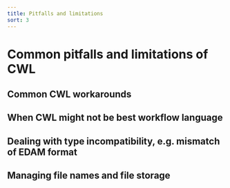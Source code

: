 ```yaml
---
title: Pitfalls and limitations
sort: 3
---
```


# Common pitfalls and limitations of CWL

## Common CWL workarounds

## When CWL might not be best workflow language

## Dealing with type incompatibility, e.g. mismatch of EDAM format


## Managing file names and file storage
